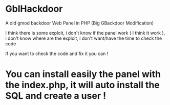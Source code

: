 # GblHackdoor
A old gmod backdoor Web Panel in PHP (Big GBackdoor Modification)

I think there is some exploit, i don't know if the panel work ( I think it work ), i don't know where are the exploit, i don't want/have the time to check the code

If you want to check the code and fix it you can !

# You can install easily the panel with the index.php, it will auto install the SQL and create a user !
